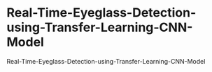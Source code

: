 # Real-Time-Eyeglass-Detection-using-Transfer-Learning-CNN-Model
Real-Time-Eyeglass-Detection-using-Transfer-Learning-CNN-Model
